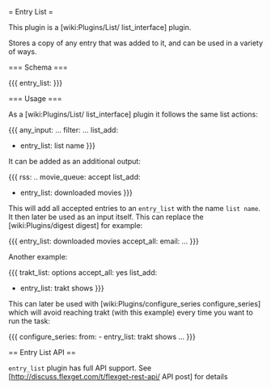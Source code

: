 = Entry List =

This plugin is a [wiki:Plugins/List/ list_interface] plugin.

Stores a copy of any entry that was added to it, and can be used in a variety of ways. 

=== Schema ===

{{{
entry_list: <NAME>
}}}

=== Usage ===

As a [wiki:Plugins/List/ list_interface] plugin it follows the same list actions:

{{{
any_input: ...
filter: ...
list_add: 
  - entry_list: list name
}}}

It can be added as an additional output:

{{{
rss: ..
movie_queue: accept
list_add:
  - entry_list: downloaded movies
}}}

This will add all accepted entries to an `entry_list` with the name `list name`. It then later be used as an input itself. This can replace the [wiki:Plugins/digest digest] for example:

{{{
entry_list: downloaded movies
accept_all:
email: ...
}}}


Another example:

{{{
trakt_list: options
accept_all: yes
list_add:
  - entry_list: trakt shows
}}}

This can later be used with [wiki:Plugins/configure_series configure_series] which will avoid reaching trakt (with this example) every time you want to run the task:

{{{
configure_series:
  from:
    - entry_list: trakt shows
  ...
}}}

== Entry List API ==

`entry_list` plugin has full API support. See [http://discuss.flexget.com/t/flexget-rest-api/ API post] for details